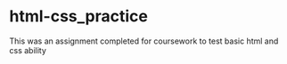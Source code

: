 # html-css_practice
This was an assignment completed for coursework to test basic html and css ability
